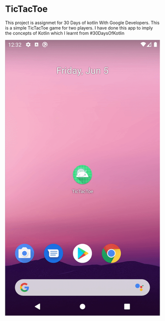 # TicTacToe
This project is assignmet for 30 Days of kotlin With Google Developers. This is a simple TicTacToe game for two players. I have done this app to imply the concepts of Kotlin which I learnt from #30DaysOfKotlin


![](https://github.com/amardeepkumar/TicTacToe/blob/master/tictactoe.gif)
